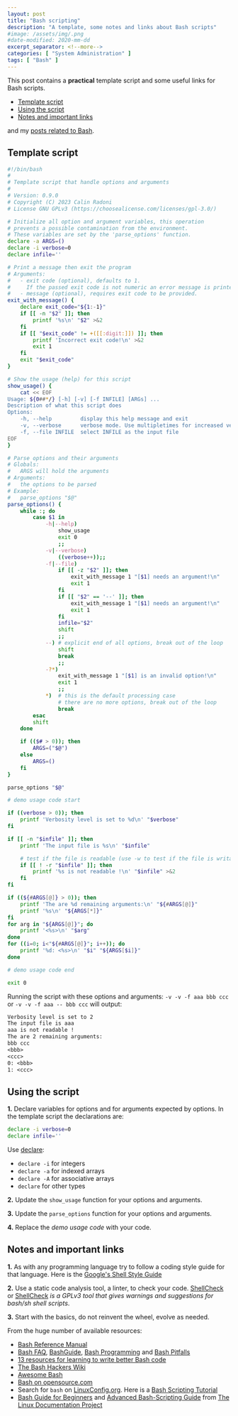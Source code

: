 ```yaml
---
layout: post
title: "Bash scripting"
description: "A template, some notes and links about Bash scripts"
#image: /assets/img/.png
#date-modified: 2020-mm-dd
excerpt_separator: <!--more-->
categories: [ "System Administration" ]
tags: [ "Bash" ]
---
```


This post contains a **practical** template script and some useful links for Bash scripts.

- [Template script](#template-script)
- [Using the script](#using-the-script)
- [Notes and important links](#notes-and-important-links)

and my [posts related to Bash](/pages/tags.html#bash).

## Template script

```sh
#!/bin/bash
#
# Template script that handle options and arguments
#
# Version: 0.9.0
# Copyright (C) 2023 Calin Radoni
# License GNU GPLv3 (https://choosealicense.com/licenses/gpl-3.0/)

# Initialize all option and argument variables, this operation
# prevents a possible contamination from the environment.
# These variables are set by the 'parse_options' function.
declare -a ARGS=()
declare -i verbose=0
declare infile=''

# Print a message then exit the program
# Arguments:
#   - exit code (optional), defaults to 1.
#     If the passed exit code is not numeric an error message is printed.
#   - message (optional), requires exit code to be provided.
exit_with_message() {
    declare exit_code="${1:-1}"
    if [[ -n "$2" ]]; then
        printf '%s\n' "$2" >&2
    fi
    if [[ "$exit_code" != +([[:digit:]]) ]]; then
        printf 'Incorrect exit code!\n' >&2
        exit 1
    fi
    exit "$exit_code"
}

# Show the usage (help) for this script
show_usage() {
    cat << EOF
Usage: ${0##*/} [-h] [-v] [-f INFILE] [ARGs] ...
Description of what this script does
Options:
    -h, --help         display this help message and exit
    -v, --verbose      verbose mode. Use multipletimes for increased verbosity
    -f, --file INFILE  select INFILE as the input file
EOF
}

# Parse options and their arguments
# Globals:
#   ARGS will hold the arguments
# Arguments:
#   the options to be parsed
# Example:
#   parse_options "$@"
parse_options() {
    while :; do
        case $1 in
            -h|--help)
                show_usage
                exit 0
                ;;
            -v|--verbose)
                ((verbose++));;
            -f|--file)
                if [[ -z "$2" ]]; then
                    exit_with_message 1 "[$1] needs an argument!\n"
                    exit 1
                fi
                if [[ "$2" == '--' ]]; then
                    exit_with_message 1 "[$1] needs an argument!\n"
                    exit 1
                fi
                infile="$2"
                shift
                ;;
            --) # explicit end of all options, break out of the loop
                shift
                break
                ;;
            -?*)
                exit_with_message 1 "[$1] is an invalid option!\n"
                exit 1
                ;;
            *)  # this is the default processing case
                # there are no more options, break out of the loop
                break
        esac
        shift
    done

    if (($# > 0)); then
        ARGS=("$@")
    else
        ARGS=()
    fi
}

parse_options "$@"

# demo usage code start

if ((verbose > 0)); then
    printf 'Verbosity level is set to %d\n' "$verbose"
fi

if [[ -n "$infile" ]]; then
    printf 'The input file is %s\n' "$infile"

    # test if the file is readable (use -w to test if the file is writable)
    if [[ ! -r "$infile" ]]; then
        printf '%s is not readable !\n' "$infile" >&2
    fi
fi

if ((${#ARGS[@]} > 0)); then
    printf 'The are %d remaining arguments:\n' "${#ARGS[@]}"
    printf '%s\n' "${ARGS[*]}"
fi
for arg in "${ARGS[@]}"; do
    printf '<%s>\n' "$arg"
done
for ((i=0; i<"${#ARGS[@]}"; i++)); do
    printf '%d: <%s>\n' "$i" "${ARGS[$i]}"
done

# demo usage code end

exit 0
```

Running the script with these options and arguments: `-v -v -f aaa bbb ccc` or `-v -v -f aaa -- bbb ccc` will output:

```txt
Verbosity level is set to 2
The input file is aaa
aaa is not readable !
The are 2 remaining arguments:
bbb ccc
<bbb>
<ccc>
0: <bbb>
1: <ccc>
```

## Using the script

**1.** Declare variables for options and for arguments expected by options. In the template script the declarations are:

```sh
declare -i verbose=0
declare infile=''
```

 Use [declare](https://www.gnu.org/software/bash/manual/bash.html#index-declare):

- `declare -i` for integers
- `declare -a` for indexed arrays
- `declare -A` for associative arrays
- `declare` for other types

**2.** Update the `show_usage` function for your options and arguments.

**3.** Update the `parse_options` function for your options and arguments.

**4.** Replace the *demo usage code* with your code.

## Notes and important links

**1.** As with any programming language try to follow a coding style guide for that language.
Here is the [Google's Shell Style Guide](https://google.github.io/styleguide/shellguide.html)

**2.** Use a static code analysis tool, a linter, to check your code.
[ShellCheck](https://www.shellcheck.net/) or [ShellCheck](https://github.com/koalaman/shellcheck) *is a GPLv3 tool that gives warnings and suggestions for bash/sh shell scripts*.

**3.** Start with the basics, do not reinvent the wheel, evolve as needed.

From the huge number of available resources:

- [Bash Reference Manual](https://www.gnu.org/software/bash/manual/bash.html)
- [Bash FAQ](https://mywiki.wooledge.org/BashFAQ), [BashGuide](https://mywiki.wooledge.org/BashGuide), [Bash Programming](https://mywiki.wooledge.org/BashProgramming) and [Bash Pitfalls](https://mywiki.wooledge.org/BashPitfalls)
- [13 resources for learning to write better Bash code](https://www.redhat.com/sysadmin/learn-bash-scripting)
- [The Bash Hackers Wiki](https://wiki.bash-hackers.org/start)
- [Awesome Bash](https://github.com/awesome-lists/awesome-bash)
- [Bash on opensource.com](https://opensource.com/tags/bash)
- Search for `bash` on [LinuxConfig.org](https://linuxconfig.org/). Here is a [Bash Scripting Tutorial](https://linuxconfig.org/bash-scripting-tutorial)
- [Bash Guide for Beginners](https://tldp.org/LDP/Bash-Beginners-Guide/html/index.html) and [Advanced Bash-Scripting Guide](https://tldp.org/LDP/abs/html/index.html) from [The Linux Documentation Project](https://tldp.org/)

